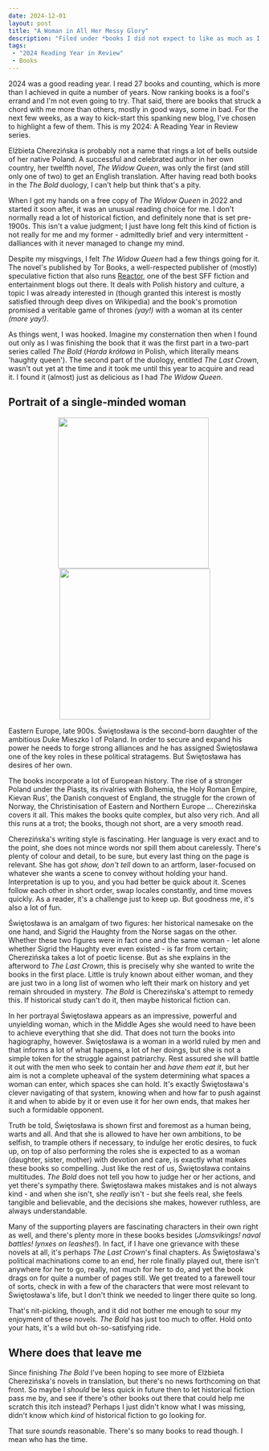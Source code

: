 ```yaml
---
date: 2024-12-01
layout: post
title: "A Woman in All Her Messy Glory"
description: "Filed under *books I did not expect to like as much as I did*. How Elżbieta Cherezińska's expansive medieval epic of an unyielding woman at the center of a pan-European game of thrones made me change my tune about historical fiction - *maybe*."
tags:
 - "2024 Reading Year in Review"
 - Books
---
```


<div class="infobox">
 <p>2024 was a good reading year. I read 27 books and counting, which is more than I achieved in quite a number of years. Now ranking books is a fool's errand and I'm not even going to try. That said, there are books that struck a chord with me more than others, mostly in good ways, some in bad. For the next few weeks, as a way to kick-start this spanking new blog, I've chosen to highlight a few of them. This is my 2024: A Reading Year in Review series.</p>
</div>

Elżbieta Cherezińska is probably not a name that rings a lot of bells outside of her native Poland. A successful and celebrated author in her own country, her twelfth novel, *The Widow Queen*, was only the first (and still only one of two) to get an English translation. After having read both books in the *The Bold* duology, I can't help but think that's a pity.

When I got my hands on a free copy of *The Widow Queen* in 2022 and started it soon after, it was an unusual reading choice for me. I don't normally read a lot of historical fiction, and definitely none that is set pre-1900s. This isn't a value judgment; I just have long felt this kind of fiction is not really for me and my former - admittedly brief and very intermittent - dalliances with it never managed to change my mind. 

Despite my misgvings, I felt *The Widow Queen* had a few things going for it. The novel's published by Tor Books, a well-respected publisher of (mostly) speculative fiction that also runs [Reactor](https://reactormag.com/), one of the best SFF fiction and entertainment blogs out there. It deals with Polish history and culture, a topic I was already interested in (though granted this interest is mostly satisfied through deep dives on Wikipedia) and the book's promotion promised a veritable game of thrones *(yay!)* with a woman at its center *(more yay!)*. 

As things went, I was hooked. Imagine my consternation then when I found out only as I was finishing the book that it was the first part in a two-part series called *The Bold* (*Harda krółowa* in Polish, which literally means 'haughty queen'). The second part of the duology, entitled *The Last Crown*, wasn't out yet at the time and it took me until this year to acquire and read it. I found it (almost) just as delicious as I had *The Widow Queen*.

## Portrait of a single-minded woman

<p style="text-align: center;">
    <img src="{{site.baseurl}}/docs/assets/images/widowqueen.jpg" style="height: 300px; vertical-align: top; margin-right: 0.5em;" />
    <img src="{{site.baseurl}}/docs/assets/images/lastcrown.jpg" style="height: 300px; vertical-align: top;" />
</p>

Eastern Europe, late 900s. Świętosława is the second-born daughter of the ambitious Duke Mieszko I of Poland. In order to secure and expand his power he needs to forge strong alliances and he has assigned Świętosława one of the key roles in these political stratagems. But Świętosława has desires of her own. 

The books incorporate a lot of European history. The rise of a stronger Poland under the Piasts, its rivalries with Bohemia, the Holy Roman Empire, Kievan Rus', the Danish conquest of England, the struggle for the crown of Norway, the Christinisation of Eastern and Northern Europe ... Cherezińska covers it all. This makes the books quite complex, but also very rich. And all this runs at a trot; the books, though not short, are a very smooth read.

Cherezińska's writing style is fascinating. Her language is very exact and to the point, she does not mince words nor spill them about carelessly. There's plenty of colour and detail, to be sure, but every last thing on the page is relevant. She has got *show, don't tell* down to an artform, laser-focused on whatever she wants a scene to convey without holding your hand. Interpretation is up to you, and you had better be quick about it. Scenes follow each other in short order, swap locales constantly, and time moves quickly. As a reader, it's a challenge just to keep up. But goodness me, it's also a lot of fun.

Świętosława is an amalgam of two figures: her historical namesake on the one hand, and Sigrid the Haughty from the Norse sagas on the other. Whether these two figures were in fact one and the same woman - let alone whether Sigrid the Haughty ever even existed - is far from certain; Cherezińska takes a lot of poetic license. But as she explains in the afterword to *The Last Crown*, this is precisely why she wanted to write the books in the first place. Little is truly known about either woman, and they are just two in a long list of women who left their mark on history and yet remain shrouded in mystery. *The Bold* is Cherezińska's attempt to remedy this. If historical study can't do it, then maybe historical fiction can. 

In her portrayal Świętosława appears as an impressive, powerful and unyielding woman, which in the Middle Ages she would need to have been to achieve everything that she did. That does not turn the books into hagiography, however. Świętosława is a woman in a world ruled by men and that informs a lot of what happens, a lot of her doings, but she is not a simple token for the struggle against patriarchy. Rest assured she will battle it out with the men who seek to contain her and *have them eat it*, but her aim is not a complete upheaval of the system determining what spaces a woman can enter, which spaces she can hold. It's exactly Świętosława's clever navigating of that system, knowing when and how far to push against it and when to abide by it or even use it for her own ends, that makes her such a formidable opponent.

Truth be told, Świętosława is shown first and foremost as a human being, warts and all. And that she is allowed to have her own ambitions, to be selfish, to trample others if necessary, to indulge her erotic desires, to fuck up, on top of also performing the roles she is expected to as a woman (daughter, sister, mother) with devotion and care,  is exactly what makes these books so compelling. Just like the rest of us, Świętosława contains multitudes. *The Bold* does not tell you how to judge her or her actions, and yet there's sympathy there. Świętosława makes mistakes and is not always kind - and when she isn't, she *really* isn't - but she feels real, she feels tangible and believable, and the decisions she makes, however ruthless, are always understandable.

Many of the supporting players are fascinating characters in their own right as well, and there's plenty more in these books besides (*Jomsvikings! naval battles! lynxes on leashes!*). In fact, if I have one grievance with these novels at all, it's perhaps *The Last Crown*'s final chapters. As Świętosława's political machinations come to an end, her role finally played out, there isn't anywhere for her to go, really, not much for her to do, and yet the book drags on for quite a number of pages still. We get treated to a farewell tour of sorts, check in with a few of the characters that were most relevant to Świętosława's life, but I don't think we needed to linger there quite so long. 

That's nit-picking, though, and it did not bother me enough to sour my enjoyment of these novels. *The Bold* has just too much to offer. Hold onto your hats, it's a wild but oh-so-satisfying ride.

## Where does that leave me

Since finishing *The Bold* I've been hoping to see more of Elżbieta Cherezińska's novels in translation, but there's no news forthcoming on that front. So maybe I *should* be less quick in future then to let historical fiction pass me by, and see if there's other books out there that could help me scratch this itch instead? Perhaps I just didn't know what I was missing, didn't know which *kind* of historical fiction to go looking for.

That sure *sounds* reasonable. There's so many books to read though. I mean who has the time.
